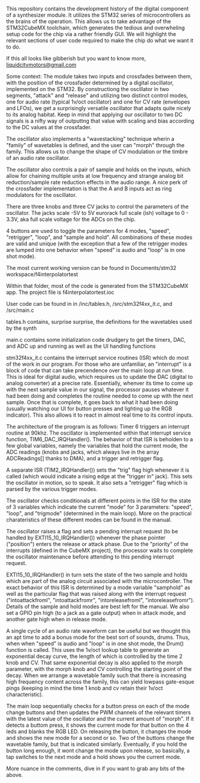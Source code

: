 This repository contains the development history of the digital component of a synthesizer module. It utilizes the STM32 series of microcontrollers as the brains of the operation. This allows us to take advantage of the STM32CubeMX toolchain, which generates the tedious and overwheling setup code for the chip via a rather friendly GUI. We will highlight the relevant sections of user code required to make the chip do what we want it to do. 

If this all looks like gibberish but you want to know more, liquidcitymotors@gmail.com

Some context: The module takes two inputs and crossfades between them, with the position of the crossfader determined by a digital oscillator, implemented on the STM32. By constructiong the oscillator in two segments, "attack" and "release" and utilizing two distinct control modes, one for audio rate (typical 1v/oct oscillator) and one for CV rate (envelopes and LFOs), we get a surprisingly versatile oscillator that adapts quite nicely to its analog habitat. Keep in mind that applying our oscillator to two DC signals is a nifty way of outputtng that value with scaling and bias according to the DC values at the crossfader.

The oscillator also implements a "wavestacking" technique wherin a "family" of wavetables is defined, and the user can "morph" through the family. This allows us to change the shape of CV modulation or the timbre of an audio rate oscillator.

The oscillator also controls a pair of sample and holds on the inputs, which allow for chaining multiple units at low frequency and strange analog bit reduction/sample rate reduction effects in the audio range. A nice perk of the crossfader implementation is that the A and B inputs act as ring modulators for the oscillator.

There are three knobs and three CV jacks to control the parameters of the oscillator. The jacks scale -5V to 5V eurorack full scale (ish) voltage to 0 - 3.3V, aka full scale voltage for the ADCs on the chip. 

4 buttons are used to toggle the parameters for 4 modes, "speed", "retrigger", "loop", and "sample and hold". All combinations of these modes are valid and unique (with the exception that a few of the retrigger modes are lumped into one behavior when "speed" is audio and "loop" is in one shot mode).

The most current working version can be found in Documents/stm32 workspace/f4interpolatortest

Within that folder, most of the code is generated from the STM32CubeMX app. The project file is f4interpolatortest.ioc

User code can be found in in /inc/tables.h, /src/stm32f4xx_it.c, and /src/main.c

tables.h contains, surprise surprise, the definitions for the wavetables used by the synth 

main.c contains some initialization code drudgery to get the timers, DAC, and ADC up and running as well as the UI handling functions

stm32f4xx_it.c contains the interrupt service routines (ISR) which do most of the work in our program. For those who are unfamiliar, an "interrupt" is a block of code that can take precendence over the main loop at run time. This is ideal for digital audio, which requires us to update the DAC (digital to analog converter) at a precise rate. Essentially, whenver its time to come up with the next sample value in our signal, the processor pauses whatever it had been doing and completes the routine needed to come up with the next sample. Once that is complete, it goes back to what it had been doing (usually watching our UI for button presses and lighting up the RGB indicator). This also allows it to react in almost real time to its control inputs.

The architecture of the program is as follows: Timer 6 triggers an interrupt routine at 90khz. The oscillator is implemented within that interrupt service function, TIM6_DAC_IRQHandler(). The behavior of that ISR is beholden to a few global variables, namely the variables that hold the current mode, the ADC readings (knobs and jacks, which always live in the array ADCReadings[] thanks to DMA), and a trigger and retrigger flag. 

A separate ISR (TIM2_IRQHandler()) sets the "trig" flag high whenever it is called (which would indicate a rising edge at the "trigger in" jack). This sets the oscillator in motion, so to speak. It also sets a "retrigger" flag which is parsed by the various trigger modes.

The oscillator checks conditionals at different points in the ISR for the state of 3 variables which indicate the current "mode" for 3 parameters: "speed", "loop", and "trigmode" (determined in the main loop). More on the practical charateristics of these different modes can be found in the manual.

The oscillator raises a flag and sets a pending interrupt request (to be handled by EXTI15_10_IRQHandler()) whenever the phase pointer ("position") enters the release or attack phase. Due to the "priority" of the interrupts (defined in the CubeMX project), the processor waits to complete the oscillator maintenance before attending to this pending interrupt request.

EXTI15_10_IRQHandler() in turn sets the state of the two sample and holds which are part of the analog circuit associated with the microcontroller. The exact behavior of this ISR is determined by a mode variable "samphold" as well as the particular flag that was raised along with the interrupt request ("intoattackfroml", "intoattackfromr", "intoreleasefroml", "intoreleasefromr"). Details of the sample and hold modes are best left for the manual. We also set a GPIO pin high (to a jack as a gate output) when in attack mode, and another gate high when in release mode.

A single cycle of an audio rate waveform can be useful but we thought this an apt time to add a bonus mode for the best sort of sounds, drums. Thus, when when "speed" is audio and "loop" is in one shot mode, the Drum() function is called. This uses the 1v/oct lookup table to generate an exponential decay curve, the length of which is controlled by the time 2 knob and CV. That same exponential decay is also applied to the morph parameter, with the morph knob and CV controlling the starting point of the decay. When we arrange a wavetable family such that there is increasing high frequency content across the family, this can yield lowpass gate-esque pings (keeping in mind the time 1 knob and cv retain their 1v/oct characteristic).

The main loop sequentially checks for a button press on each of the mode change buttons and then updates the PWM channels of the relevant timers with the latest value of the oscillator and the current amount of "morph". If it detects a buttom press, it shows the current mode for that button on the 4 leds and blanks the RGB LED. On releasing the button, it changes the mode and shows the new mode for a second or so. Two of the buttons change the wavetable family, but that is indicated similarly. Eventually, if you hold the button long enough, it wont change the mode upon release, so basically, a tap switches to the next mode and a hold shows you the current mode.

More nuance in the comments, dive in if you want to grab any bits of the above.


